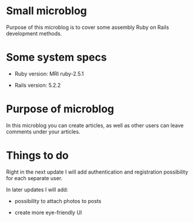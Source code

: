 # Small microblog

Purpose of this microblog is to cover some assembly Ruby on Rails development
methods.

# Some system specs

* Ruby version: MRI ruby-2.5.1

* Rails version: 5.2.2

# Purpose of microblog

In this microblog you can create articles, as well as other users can leave
comments under your articles.

# Things to do

Right in the next update I will add authentication and registration
possibility for each separate user.

In later updates I will add:

* possibility to attach photos to posts

* create more eye-friendly UI
